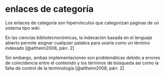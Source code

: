 # enlaces de categoría
Los enlaces de categoría son hipervínculos que categorizan páginas de un sistema tipo *wiki*.

En las ciencias bibliotecnonómicas, la indexación basada en el lenguaje abierto permite asignar cualquier palabra para usarla como un término indexado [@altheim2008, párr. 2]

Sin embargo, ambas implementaciones son problemáticas debido a errores de coincidencia entre el contenido y los términos de búsqueda así como la falta de control de la terminología [@altheim2008, párr. 2]
